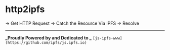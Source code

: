 # http2ipfs

-> Get HTTP Request -> Catch the Resource Via IPFS -> Resolve

---
**_Proudly Powered by and Dedicated to _** `[js-ipfs-www](https://github.com/ipfs/js.ipfs.io)`
